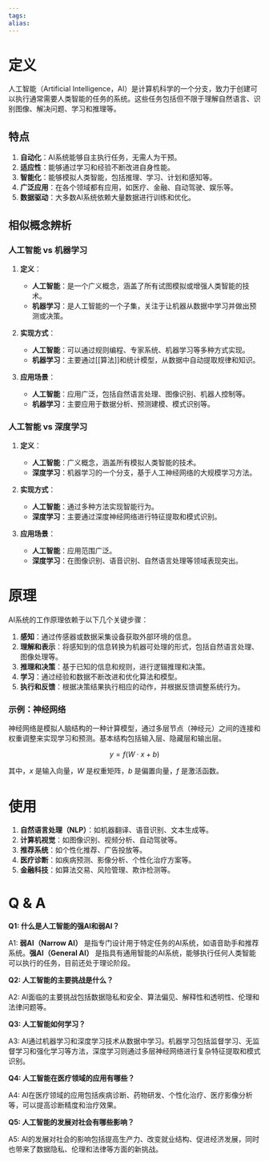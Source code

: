 ```yaml
---
tags: 
alias:
---
```


# 定义

人工智能（Artificial Intelligence，AI）是计算机科学的一个分支，致力于创建可以执行通常需要人类智能的任务的系统。这些任务包括但不限于理解自然语言、识别图像、解决问题、学习和推理等。

## 特点

1. **自动化**：AI系统能够自主执行任务，无需人为干预。
2. **适应性**：能够通过学习和经验不断改进自身性能。
3. **智能化**：能够模拟人类智能，包括推理、学习、计划和感知等。
4. **广泛应用**：在各个领域都有应用，如医疗、金融、自动驾驶、娱乐等。
5. **数据驱动**：大多数AI系统依赖大量数据进行训练和优化。

## 相似概念辨析

### 人工智能 vs 机器学习

1. **定义**：
   - **人工智能**：是一个广义概念，涵盖了所有试图模拟或增强人类智能的技术。
   - **机器学习**：是人工智能的一个子集，关注于让机器从数据中学习并做出预测或决策。

2. **实现方式**：
   - **人工智能**：可以通过规则编程、专家系统、机器学习等多种方式实现。
   - **机器学习**：主要通过[[算法]]和统计模型，从数据中自动提取规律和知识。

3. **应用场景**：
   - **人工智能**：应用广泛，包括自然语言处理、图像识别、机器人控制等。
   - **机器学习**：主要应用于数据分析、预测建模、模式识别等。

### 人工智能 vs 深度学习

1. **定义**：
   - **人工智能**：广义概念，涵盖所有模拟人类智能的技术。
   - **深度学习**：机器学习的一个分支，基于人工神经网络的大规模学习方法。

2. **实现方式**：
   - **人工智能**：通过多种方法实现智能行为。
   - **深度学习**：主要通过深度神经网络进行特征提取和模式识别。

3. **应用场景**：
   - **人工智能**：应用范围广泛。
   - **深度学习**：在图像识别、语音识别、自然语言处理等领域表现突出。

# 原理

AI系统的工作原理依赖于以下几个关键步骤：

1. **感知**：通过传感器或数据采集设备获取外部环境的信息。
2. **理解和表示**：将感知到的信息转换为机器可处理的形式，包括自然语言处理、图像处理等。
3. **推理和决策**：基于已知的信息和规则，进行逻辑推理和决策。
4. **学习**：通过经验和数据不断改进和优化算法和模型。
5. **执行和反馈**：根据决策结果执行相应的动作，并根据反馈调整系统行为。

### 示例：神经网络

神经网络是模拟人脑结构的一种计算模型，通过多层节点（神经元）之间的连接和权重调整来实现学习和预测。基本结构包括输入层、隐藏层和输出层。

$$
y = f(W \cdot x + b)
$$

其中，$x$ 是输入向量，$W$ 是权重矩阵，$b$ 是偏置向量，$f$ 是激活函数。

# 使用

1. **自然语言处理（NLP）**：如机器翻译、语音识别、文本生成等。
2. **计算机视觉**：如图像识别、视频分析、自动驾驶等。
3. **推荐系统**：如个性化推荐、广告投放等。
4. **医疗诊断**：如疾病预测、影像分析、个性化治疗方案等。
5. **金融科技**：如算法交易、风险管理、欺诈检测等。

# Q & A

**Q1: 什么是人工智能的强AI和弱AI？**

A1: **弱AI（Narrow AI）** 是指专门设计用于特定任务的AI系统，如语音助手和推荐系统。**强AI（General AI）** 是指具有通用智能的AI系统，能够执行任何人类智能可以执行的任务，目前还处于理论阶段。

**Q2: 人工智能的主要挑战是什么？**

A2: AI面临的主要挑战包括数据隐私和安全、算法偏见、解释性和透明性、伦理和法律问题等。

**Q3: 人工智能如何学习？**

A3: AI通过机器学习和深度学习技术从数据中学习。机器学习包括监督学习、无监督学习和强化学习等方法，深度学习则通过多层神经网络进行复杂特征提取和模式识别。

**Q4: 人工智能在医疗领域的应用有哪些？**

A4: AI在医疗领域的应用包括疾病诊断、药物研发、个性化治疗、医疗影像分析等，可以提高诊断精度和治疗效果。

**Q5: 人工智能的发展对社会有哪些影响？**

A5: AI的发展对社会的影响包括提高生产力、改变就业结构、促进经济发展，同时也带来了数据隐私、伦理和法律等方面的新挑战。